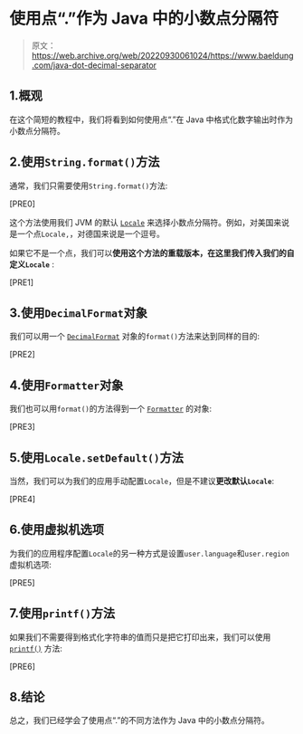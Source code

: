 # 使用点“.”作为 Java 中的小数点分隔符

> 原文：<https://web.archive.org/web/20220930061024/https://www.baeldung.com/java-dot-decimal-separator>

## 1.概观

在这个简短的教程中，我们将看到如何使用点“.”在 Java 中格式化数字输出时作为小数点分隔符。

## 2.使用`String.format()`方法

通常，我们只需要使用`String.format()`方法:

[PRE0]

这个方法使用我们 JVM 的默认 [`Locale`](/web/20220627170218/https://www.baeldung.com/java-8-localization) 来选择小数点分隔符。例如，对美国来说是一个点`Locale,`，对德国来说是一个逗号。

如果它不是一个点，我们可以**使用这个方法的重载版本，在这里我们传入我们的自定义`Locale`** :

[PRE1]

## 3.使用`DecimalFormat`对象

我们可以用一个 [`DecimalFormat`](/web/20220627170218/https://www.baeldung.com/java-decimalformat) 对象的`format()`方法来达到同样的目的:

[PRE2]

## 4.使用`Formatter`对象

我们也可以用`format()`的方法得到一个 [`Formatter`](/web/20220627170218/https://www.baeldung.com/java-string-formatter) 的对象:

[PRE3]

## 5.使用`Locale.setDefault()`方法

当然，我们可以为我们的应用手动配置`Locale`，但是不建议**更改默认`Locale`**:

[PRE4]

## 6.使用虚拟机选项

为我们的应用程序配置`Locale`的另一种方式是设置`user.language`和`user.region`虚拟机选项:

[PRE5]

## 7.使用`printf()`方法

如果我们不需要得到格式化字符串的值而只是把它打印出来，我们可以使用 [`printf()`](/web/20220627170218/https://www.baeldung.com/java-printstream-printf) 方法:

[PRE6]

## 8.结论

总之，我们已经学会了使用点“.”的不同方法作为 Java 中的小数点分隔符。